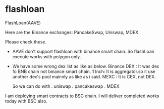 # flashloan
FlashLoan(AAVE)

Here are the Binance exchanges: 
    PancakeSwap,
    Uniswap, 
    MDEX


Please check these.

- AAVE don't support flashloan with binance smart chain.
  So flashLoan execute works with polygon only.
- We have some wrong dex list as like as below.
    Binance DEX : It was dex fo BNB chain not binance smart chain.
    1 Inch: It is aggregator.so it use another dex's pool mainnly as like as i said.
    MEXC : It is CEX, not DEX.

    So we can do with
    . uniswap
    . pancakeswap
    . MDEX

I am deploying smart contracts to BSC chain.
I will deliver completed works today with BSC also.